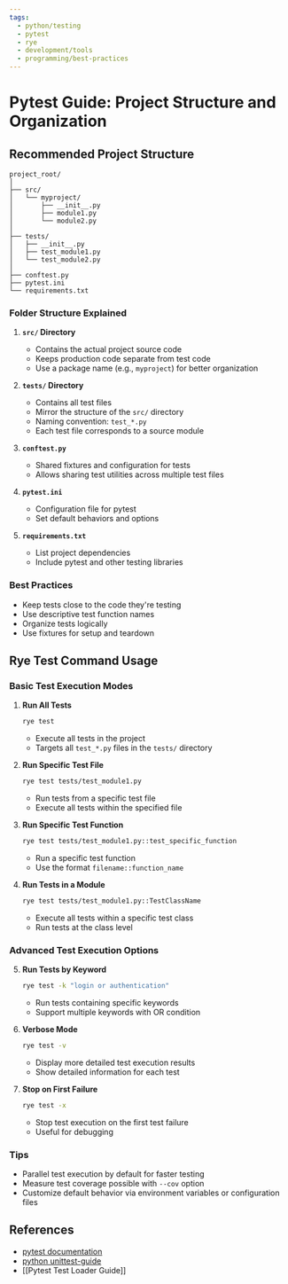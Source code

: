 ```yaml
---
tags:
  - python/testing
  - pytest
  - rye
  - development/tools
  - programming/best-practices
---
```


# Pytest Guide: Project Structure and Organization

## Recommended Project Structure

```
project_root/
│
├── src/
│   └── myproject/
│       ├── __init__.py
│       ├── module1.py
│       └── module2.py
│
├── tests/
│   ├── __init__.py
│   ├── test_module1.py
│   └── test_module2.py
│
├── conftest.py
├── pytest.ini
└── requirements.txt
```

### Folder Structure Explained

1. **`src/` Directory**
   - Contains the actual project source code
   - Keeps production code separate from test code
   - Use a package name (e.g., `myproject`) for better organization

2. **`tests/` Directory**
   - Contains all test files
   - Mirror the structure of the `src/` directory
   - Naming convention: `test_*.py`
   - Each test file corresponds to a source module

3. **`conftest.py`**
   - Shared fixtures and configuration for tests
   - Allows sharing test utilities across multiple test files

4. **`pytest.ini`**
   - Configuration file for pytest
   - Set default behaviors and options

5. **`requirements.txt`**
   - List project dependencies
   - Include pytest and other testing libraries

### Best Practices
- Keep tests close to the code they're testing
- Use descriptive test function names
- Organize tests logically
- Use fixtures for setup and teardown

## Rye Test Command Usage

### Basic Test Execution Modes

1. **Run All Tests**
   ```bash
   rye test
   ```
   - Execute all tests in the project
   - Targets all `test_*.py` files in the `tests/` directory

2. **Run Specific Test File**
   ```bash
   rye test tests/test_module1.py
   ```
   - Run tests from a specific test file
   - Execute all tests within the specified file

3. **Run Specific Test Function**
   ```bash
   rye test tests/test_module1.py::test_specific_function
   ```
   - Run a specific test function
   - Use the format `filename::function_name`

4. **Run Tests in a Module**
   ```bash
   rye test tests/test_module1.py::TestClassName
   ```
   - Execute all tests within a specific test class
   - Run tests at the class level

### Advanced Test Execution Options

5. **Run Tests by Keyword**
   ```bash
   rye test -k "login or authentication"
   ```
   - Run tests containing specific keywords
   - Support multiple keywords with OR condition

6. **Verbose Mode**
   ```bash
   rye test -v
   ```
   - Display more detailed test execution results
   - Show detailed information for each test

7. **Stop on First Failure**
   ```bash
   rye test -x
   ```
   - Stop test execution on the first test failure
   - Useful for debugging

### Tips
- Parallel test execution by default for faster testing
- Measure test coverage possible with `--cov` option
- Customize default behavior via environment variables or configuration files

## References
- [pytest documentation](https://docs.pytest.org/en/latest/)
- [python unittest-guide](https://youtu.be/VaFEuHqwJ80?si=wjYLoo--idmKjok4)
- [[Pytest Test Loader Guide]]